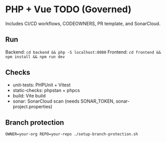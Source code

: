 # PHP + Vue TODO (Governed)
Includes CI/CD workflows, CODEOWNERS, PR template, and SonarCloud.

## Run
Backend: `cd backend && php -S localhost:8080`
Frontend: `cd frontend && npm install && npm run dev`

## Checks
- unit-tests: PHPUnit + Vitest
- static-checks: phpstan + phpcs
- build: Vite build
- sonar: SonarCloud scan (needs SONAR_TOKEN, sonar-project.properties)

## Branch protection
`OWNER=your-org REPO=your-repo ./setup-branch-protection.sh`
